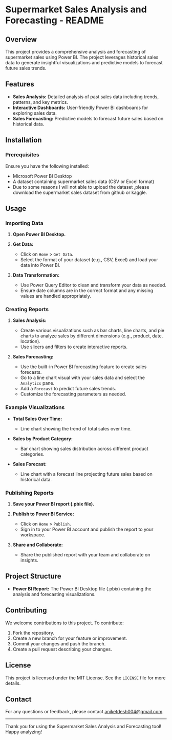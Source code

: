# Supermarket Sales Analysis and Forecasting - README

## Overview

This project provides a comprehensive analysis and forecasting of supermarket sales using Power BI. The project leverages historical sales data to generate insightful visualizations and predictive models to forecast future sales trends.

## Features

- **Sales Analysis:** Detailed analysis of past sales data including trends, patterns, and key metrics.
- **Interactive Dashboards:** User-friendly Power BI dashboards for exploring sales data.
- **Sales Forecasting:** Predictive models to forecast future sales based on historical data.

## Installation

### Prerequisites

Ensure you have the following installed:

- Microsoft Power BI Desktop
- A dataset containing supermarket sales data (CSV or Excel format)
- Due to some reasons I will not able to upload the dataset ,please download the supermarket sales dataset from github or kaggle.

## Usage

### Importing Data

1. **Open Power BI Desktop.**
2. **Get Data:**
   - Click on `Home` > `Get Data`.
   - Select the format of your dataset (e.g., CSV, Excel) and load your data into Power BI.
   
3. **Data Transformation:**
   - Use Power Query Editor to clean and transform your data as needed.
   - Ensure date columns are in the correct format and any missing values are handled appropriately.

### Creating Reports

1. **Sales Analysis:**
   - Create various visualizations such as bar charts, line charts, and pie charts to analyze sales by different dimensions (e.g., product, date, location).
   - Use slicers and filters to create interactive reports.

2. **Sales Forecasting:**
   - Use the built-in Power BI forecasting feature to create sales forecasts.
   - Go to a line chart visual with your sales data and select the `Analytics` pane.
   - Add a `Forecast` to predict future sales trends.
   - Customize the forecasting parameters as needed.

### Example Visualizations

- **Total Sales Over Time:**
  - Line chart showing the trend of total sales over time.
  
- **Sales by Product Category:**
  - Bar chart showing sales distribution across different product categories.
  
- **Sales Forecast:**
  - Line chart with a forecast line projecting future sales based on historical data.

### Publishing Reports

1. **Save your Power BI report (.pbix file).**
2. **Publish to Power BI Service:**
   - Click on `Home` > `Publish`.
   - Sign in to your Power BI account and publish the report to your workspace.
   
3. **Share and Collaborate:**
   - Share the published report with your team and collaborate on insights.

## Project Structure

- **Power BI Report:** The Power BI Desktop file (.pbix) containing the analysis and forecasting visualizations.

## Contributing

We welcome contributions to this project. To contribute:

1. Fork the repository.
2. Create a new branch for your feature or improvement.
3. Commit your changes and push the branch.
4. Create a pull request describing your changes.

## License

This project is licensed under the MIT License. See the `LICENSE` file for more details.

## Contact

For any questions or feedback, please contact aniketdesh004@gmail.com.

---

Thank you for using the Supermarket Sales Analysis and Forecasting tool! Happy analyzing!
